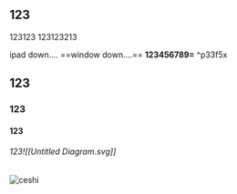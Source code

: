 ## 123
123123
123123213

ipad down....
==window down....==
**123456789=** ^p33f5x

## 123
### 123
#### 123
###### 123![[Untitled Diagram.svg]]
![ceshi](https://www.bilibili.com/video/BV19G411F7kd/?spm_id_from=333.1007.tianma.3-5-11click&vd_source=443b0b695fff5bb2240d85f5dead8f7a#t=5,15)